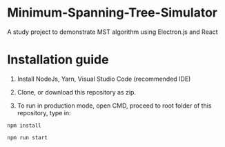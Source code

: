 # Minimum-Spanning-Tree-Simulator
A study project to demonstrate MST algorithm using Electron.js and React 
# Installation guide

  1. Install NodeJs, Yarn, Visual Studio Code (recommended IDE)
  
  2. Clone, or download this repository as zip.
  
  3. To run in production mode, open CMD, proceed to root folder of this repository, type in:
  
  `npm install`
  
  `npm run start`



